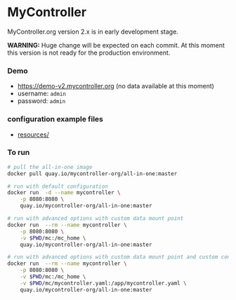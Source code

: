 # MyController

MyController.org version 2.x is in early development stage.

**WARNING:** Huge change will be expected on each commit. At this moment this version is not ready for the production environment.

### Demo
* https://demo-v2.mycontroller.org (no data available at this moment)
* username: `admin`
* password: `admin`

### configuration example files
* [resources/](resources/)

### To run
```bash
# pull the all-in-one image
docker pull quay.io/mycontroller-org/all-in-one:master

# run with default configuration
docker run  -d --name mycontroller \
    -p 8080:8080 \
    quay.io/mycontroller-org/all-in-one:master

# run with advanced options with custom data mount point
docker run  --rm --name mycontroller \
    -p 8080:8080 \
    -v $PWD/mc:/mc_home \
    quay.io/mycontroller-org/all-in-one:master

# run with advanced options with custom data mount point and custom configuration options
docker run  --rm --name mycontroller \
    -p 8080:8080 \
    -v $PWD/mc:/mc_home \
    -v $PWD/mc/mycontroller.yaml:/app/mycontroller.yaml \
    quay.io/mycontroller-org/all-in-one:master
```
